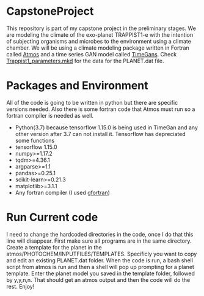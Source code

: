 # CapstoneProject

This repository is part of my capstone project in the preliminary stages. We are modeling the climate of the exo-planet TRAPPIST1-e with the intention of subjecting organisms and microbes to the environment using a climate chamber. We will be using a climate modeling package written in Fortran called [Atmos](https://github.com/VirtualPlanetaryLaboratory/atmos) and a time series GAN model called [TimeGans](https://github.com/jsyoon0823/TimeGAN). Check [Trappist1_parameters.mkd](https://github.com/CryptoTheSuperDog/CapstoneProject/blob/main/Trappist_parameters.mkd) for the data for the PLANET.dat file.

# Packages and Environment
All of the code is going to be written in python but there are specific versions needed. Also there is some fortran code that Atmos must run so a fortran compiler is needed as well. 
* Python(3.7) because tensorflow 1.15.0 is being used in TimeGan and any other version after 3.7 can not install it. Tensorflow has depreciated some functions
* tensorflow 1.15.0
* numpy>=1.17.2
* tqdm>=4.36.1
* argparse>=1.1
* pandas>=0.25.1
* scikit-learn>=0.21.3
* matplotlib>=3.1.1
* Any fortran compiler (I used [gfortran](https://gcc.gnu.org/wiki/GFortranBinaries))

# Run Current code
I need to change the hardcoded directories in the code, once I do that this line will disappear. First make sure all programs are in the same directory. 
Create a template for the planet in the atmos/PHOTOCHEM/INPUTFILES/TEMPLATES. Specificly you want to copy and edit an existing PLANET.dat folder.
When the code is run, a bash shell script from atmos is run and then a shell will pop up prompting for a planet template. Enter the planet model you saved in the template folder, followed by y,y,n,n. 
That should get an atmos output and then the code will do the rest. Enjoy!
